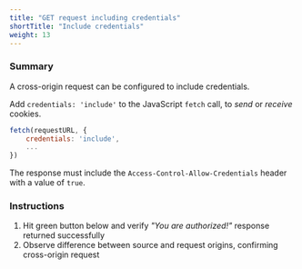 ```yaml
---
title: "GET request including credentials"
shortTitle: "Include credentials"
weight: 13
---
```


### Summary
A cross-origin request can be configured to include credentials.

Add `credentials: 'include'` to the JavaScript `fetch` call, to *send* or *receive* cookies.

```javascript
fetch(requestURL, {
    credentials: 'include',
    ...
})
```

The response must include the `Access-Control-Allow-Credentials` header with a value of `true`.

### Instructions

1. Hit green button below and verify *"You are authorized!"* response returned successfully
1. Observe difference between source and request origins, confirming cross-origin request